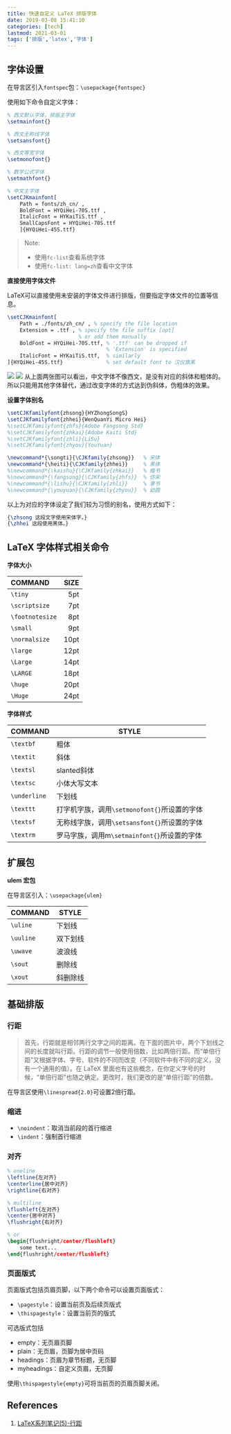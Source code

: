 ```yaml
---
title: 快速自定义 LaTeX 排版字体
date: 2019-03-08 15:41:10
categories: [tech]
lastmod: 2021-03-01
tags: ['排版','latex','字体']
---
```


## 字体设置

在导言区引入`fontspec`包：`\usepackage{fontspec}`

使用如下命令自定义字体：
```tex
% 西文默认字体，排版主字体
\setmainfont{}

% 西文无称线字体
\setsansfont{}

% 西文等宽字体
\setmonofont{}

% 数学公式字体
\setmathfont{}

% 中文主字体
\setCJKmainfont[
    Path = fonts/zh_cn/ ,
    BoldFont = HYQiHei-70S.ttf ,
    ItalicFont = HYKaiTiS.ttf ,
    SmallCapsFont = HYQiHei-70S.ttf
    ]{HYQiHei-45S.ttf}
```
<!-- more -->
> Note: 
>
> - 使用`fc-list`查看系统字体
> - 使用`fc-list: lang=zh`查看中文字体

**直接使用字体文件**

LaTeX可以直接使用未安装的字体文件进行排版，但要指定字体文件的位置等信息。
```tex
\setCJKmainfont[
    Path = ./fonts/zh_cn/ , % specify the file location
    Extension = .ttf , % specify the file suffix [opt]
                       % or add them manually
    BoldFont = HYQiHei-70S.ttf, % '.ttf' can be dropped if 
                                % 'Extension' is specified
    ItalicFont = HYKaiTiS.ttf,  % similarly
]{HYQiHei-45S.ttf}              % set default font to 汉仪旗黑
```
![](https://s2.ax1x.com/2019/03/11/ACHzeH.png)
![](https://s2.ax1x.com/2019/03/11/ACbE6S.png)
从上面两张图可以看出，中文字体不像西文，是没有对应的斜体和粗体的。所以只能用其他字体替代，通过改变字体的方式达到伪斜体，伪粗体的效果。

**设置字体别名**

```tex
\setCJKfamilyfont{zhsong}{HYZhongSongS}
\setCJKfamilyfont{zhhei}{WenQuanYi Micro Hei}
%\setCJKfamilyfont{zhfs}{Adobe Fangsong Std}
%\setCJKfamilyfont{zhkai}{Adobe Kaiti Std}
%\setCJKfamilyfont{zhli}{LiSu}
%\setCJKfamilyfont{zhyou}{YouYuan}

\newcommand*{\songti}{\CJKfamily{zhsong}}   % 宋体
\newcommand*{\heiti}{\CJKfamily{zhhei}}     % 黑体
%\newcommand*{\kaishu}{\CJKfamily{zhkai}}   % 楷书
%\newcommand*{\fangsong}{\CJKfamily{zhfs}}  % 仿宋
%\newcommand*{\lishu}{\CJKfamily{zhli}}     % 隶书
%\newcommand*{\youyuan}{\CJKfamily{zhyou}}  % 幼圆
```
以上为对应的字体设定了我们较为习惯的别名，使用方式如下：
```tex
{\zhsong 这段文字使用宋体字。}
{\zhhei 这段使用黑体。}
```


## LaTeX 字体样式相关命令

**字体大小**

COMMAND | SIZE
:-------|------:
`\tiny` | 5pt
`\scriptsize` | 7pt
`\footnotesize` | 8pt
`\small` | 9pt
`\normalsize` | 10pt
`\large` | 12pt
`\Large` | 14pt
`\LARGE` | 18pt
`\huge` | 20pt
`\Huge` | 24pt

**字体样式**

COMMAND | STYLE
--------|------
`\textbf` | 粗体
`\textit` | 斜体
`\textsl` | slanted斜体
`\textsc` | 小体大写文本
`\underline` | 下划线
`\texttt` | 打字机字族，调用`\setmonofont{}`所设置的字体
`\textsf` | 无称线字族，调用`\setsansfont{}`所设置的字体
`\textrm` | 罗马字族，调用m`\setmainfont{}`所设置的字体

## 扩展包

**ulem 宏包**

在导言区引入：`\usepackage{ulem}`

COMMAND | STYLE
--------|------
`\uline` | 下划线
`\uuline` | 双下划线
`\uwave` | 波浪线
`\sout` | 删除线
`\xout` | 斜删除线


## 基础排版

### 行距

> 首先，行距就是相邻两行文字之间的距离。在下面的图片中，两个下划线之间的长度就叫行距。行距的调节一般使用倍数，比如两倍行距。而“单倍行距”又根据字体、字号、软件的不同而改变（不同软件中有不同的定义，没有一个通用的值）。在 LaTeX 里面也有这些概念，在你定义字号的时候，“单倍行距”也随之确定。更改时，我们更改的是“单倍行距”的倍数。

在导言区使用`\linespread{2.0}`可设置2倍行距。

### 缩进

- `\noindent`：取消当前段的首行缩进
- `\indent`：强制首行缩进

### 对齐

```tex
% oneline
\leftline{左对齐}
\centerline{居中对齐}
\rightline{右对齐}

% multiline
\flushleft{左对齐}
\center{居中对齐}
\flushright{右对齐}

% or
\begin{flushright/center/flushleft}
    some text...
\end{flushright/center/flushleft}
```

### 页面版式

页面版式包括页眉页脚，以下两个命令可以设置页面版式：

- `\pagestyle`：设置当前页及后续页版式
- `\thispagestyle`：设置当前页的版式

可选版式包括

- empty：无页眉页脚
- plain：无页眉，页脚为居中页码
- headings：页眉为章节标题，无页脚
- myheadings：自定义页眉，无页脚

使用`\thispagestyle{empty}`可将当前页的页眉页脚关闭。


## References

1. [LaTeX系列笔记(5)-行距](https://zhuanlan.zhihu.com/p/138408387)

